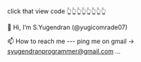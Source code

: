 click that view code 👆👆👆👆👆👆👆👆


👋 Hi, I’m S.Yugendran (@yugicomrade07)



📫 How to reach me --- ping me on gmail -> syugendranprogrammer@gmail.com ...
